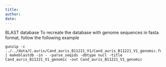 ```yaml
---
title:
author:
date:
---
```


BLAST database
To recreate the database with genome sequences in fasta format, follow the following example
```
gunzip -c ../../data/C.auris/Cand_auris_B11221_V1/Cand_auris_B11221_V1_genomic.fna.gz | makeblastdb -in - -parse_seqids -dbtype nucl -title Cand_auris_B11221_V1_genomic -out Cand_auris_B11221_V1_genomic
```

